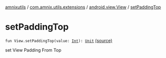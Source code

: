[amnixutils](../../index.md) / [com.amnix.utils.extensions](../index.md) / [android.view.View](index.md) / [setPaddingTop](./set-padding-top.md)

# setPaddingTop

`fun View.setPaddingTop(value: `[`Int`](https://kotlinlang.org/api/latest/jvm/stdlib/kotlin/-int/index.html)`): `[`Unit`](https://kotlinlang.org/api/latest/jvm/stdlib/kotlin/-unit/index.html) [(source)](https://github.com/AmniX/amnixUtils/tree/master/amnixutils/src/main/java/com/amnix/utils/extensions/ViewExtensions.kt#L75)

set View Padding From Top

